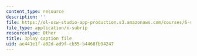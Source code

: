```yaml
---
content_type: resource
description: ''
file: https://ol-ocw-studio-app-production.s3.amazonaws.com/courses/6-s897-machine-learning-for-healthcare-spring-2019/ae441e1fa82dad9fcb55b4468fb94247_wDLzLN1tArA.srt
file_type: application/x-subrip
resourcetype: Other
title: 3play caption file
uid: ae441e1f-a82d-ad9f-cb55-b4468fb94247
---
```

